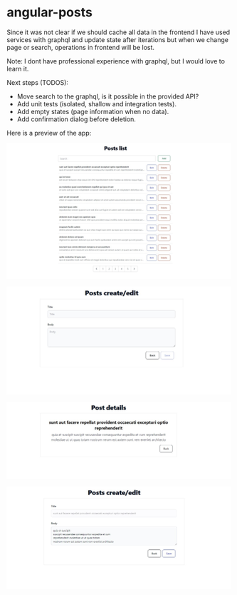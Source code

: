 # angular-posts

Since it was not clear if we should cache all data in the frontend I have used services with graphql and update state after iterations but when we change page or search, operations in frontend will be lost.

Note: I dont have professional experience with graphql, but I would love to learn it.

Next steps (TODOS):

- Move search to the graphql, is it possible in the provided API?
- Add unit tests (isolated, shallow and integration tests).
- Add empty states (page information when no data).
- Add confirmation dialog before deletion.

Here is a preview of the app:

![Alt text](preview/posts-list.jpg?raw=true "Posts list")

![Alt text](preview/post-add.jpg?raw=true "Add post")

![Alt text](preview/post-details.jpg?raw=true "Preview post")

![Alt text](preview/post-edit.jpg?raw=true "Edit post")
